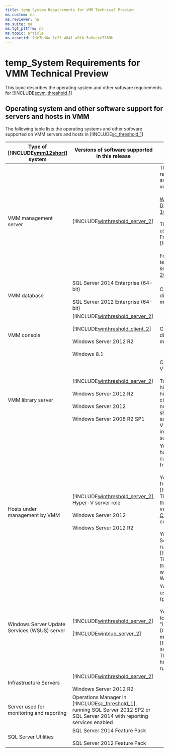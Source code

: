 ```yaml
---
title: temp_System Requirements for VMM Technical Preview
ms.custom: na
ms.reviewer: na
ms.suite: na
ms.tgt_pltfrm: na
ms.topic: article
ms.assetid: 7de7bd4a-1c2f-4841-a9fb-5a9ecce7769b
---
```

# temp_System Requirements for VMM Technical Preview
This topic describes the operating system and other software requirements for [!INCLUDE[scvm_threshold_1](Token/scvm_threshold_1_md.md)]

## Operating system and other software support for servers and hosts in VMM
The following table lists the operating systems and other software supported on VMM servers and hosts in [!INCLUDE[sc_threshold_1](Token/sc_threshold_1_md.md)]

|Type of [!INCLUDE[vmm12short](Token/vmm12short_md.md)] system|Versions of software supported in this release|Notes|
|--------------------------------------------------------------------|--------------------------------------------------|---------|
|VMM management server|[!INCLUDE[winthreshold_server_2](Token/winthreshold_server_2_md.md)]|The VMM management server requires the Windows Assessment and Deployment Kit. Supported versions are<br /><br />[Windows Assessment and Deployment Kit (AD) for Windows 10](http://go.microsoft.com/fwlink/?LinkID=523995)<br /><br />The VMM management server uses the version of the .NET Framework that is included with [!INCLUDE[winthreshold_server_2](Token/winthreshold_server_2_md.md)].<br /><br />For full functionality with service templates, the VMM management server requires the [SQL Server 2014 Feature Pack](http://www.microsoft.com/download/details.aspx?id=42295).|
|VMM database|SQL Server 2014 Enterprise \(64\-bit\)<br /><br />SQL Server 2012 Enterprise \(64\-bit\)|Can be on same server or different server from VMM management server.|
|VMM console|[!INCLUDE[winthreshold_server_2](Token/winthreshold_server_2_md.md)]<br /><br />[!INCLUDE[winthreshold_client_2](Token/winthreshold_client_2_md.md)]<br /><br />Windows Server 2012 R2<br /><br />Windows 8.1|Can be on same computer or different computer from VMM management server.|
|VMM library server|[!INCLUDE[winthreshold_server_2](Token/winthreshold_server_2_md.md)]<br /><br />Windows Server 2012 R2<br /><br />Windows Server 2012<br /><br />Windows Server 2008 R2 SP1|Can be on a different server from VMM management server.<br /><br />To make the VMM library server highly available, you can create highly available file shares on a clustered file server. However, do not create highly available file shares for the VMM library on the same cluster as a highly available VMM management server installation. VMM does not support this configuration.|
|Hosts under management by VMM|[!INCLUDE[winthreshold_server_2](Token/winthreshold_server_2_md.md)], Hyper\-V server role<br /><br />Windows Server 2012<br /><br />Windows Server 2012 R2|You can bring existing Hyper\-V hosts under management, but you cannot deploy Hyper\-V hosts from bare metal.<br /><br />You can create failover clusters from Hyper\-V hosts running [!INCLUDE[winthreshold_server_2](Token/winthreshold_server_2_md.md)]. The hosts must be able to pass the tests in the failover cluster validation wizard or the [Test-Cluster](http://technet.microsoft.com/library/hh847274.aspx) Windows PowerShell cmdlet.<br /><br />You can create Scale\-Out File Server clusters from servers running [!INCLUDE[winthreshold_server_2](Token/winthreshold_server_2_md.md)]. The servers must be able to pass the tests in the cluster validation wizard or the [Test-Cluster](http://technet.microsoft.com/library/hh847274.aspx) Windows PowerShell cmdlet.|
|Windows Server Update Services \(WSUS\) server|[!INCLUDE[winthreshold_server_2](Token/winthreshold_server_2_md.md)]<br /><br />[!INCLUDE[winblue_server_2](Token/winblue_server_2_md.md)]|You can add a WSUS server and use it to manage software updates \(patching\) for Hyper\-V hosts.<br /><br />You can also use the WSUS server to manage patching for "infrastructure servers" \(such as DHCP servers\) that are virtual machines running [!INCLUDE[winthreshold_server_2](Token/winthreshold_server_2_md.md)] as the guest operating system. These virtual machines can be highly available virtual machines running on host clusters.|
|Infrastructure Servers|[!INCLUDE[winthreshold_server_2](Token/winthreshold_server_2_md.md)]<br /><br />Windows Server 2012 R2||
|Server used for monitoring and reporting|Operations Manager in [!INCLUDE[sc_threshold_1](Token/sc_threshold_1_md.md)],  running SQL Server 2012 SP2 or SQL Server 2014 with reporting services enabled||
|SQL Server Utilities|SQL Server 2014 Feature Pack<br /><br />SQL Server 2012 Feature Pack||


